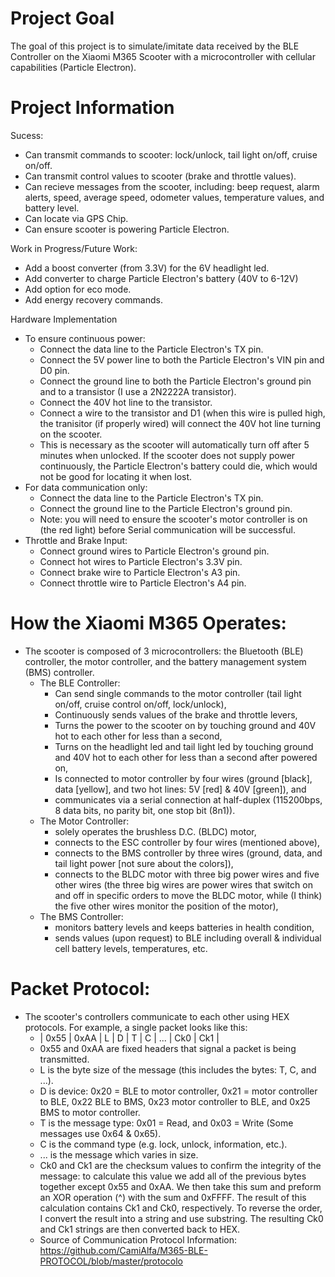 # Project Goal
The goal of this project is to simulate/imitate data received by the BLE Controller on the Xiaomi M365 Scooter with a microcontroller with cellular capabilities (Particle Electron).

# Project Information

Sucess:
- Can transmit commands to scooter: lock/unlock, tail light on/off, cruise on/off.
- Can transmit control values to scooter (brake and throttle values).
- Can recieve messages from the scooter, including: beep request, alarm alerts, speed, average speed, odometer values, temperature values, and battery level.
- Can locate via GPS Chip.
- Can ensure scooter is powering Particle Electron.

Work in Progress/Future Work:
- Add a boost converter (from 3.3V) for the 6V headlight led.
- Add converter to charge Particle Electron's battery (40V to 6-12V)
- Add option for eco mode.
- Add energy recovery commands.

Hardware Implementation
- To ensure continuous power:
  - Connect the data line to the Particle Electron's TX pin.
  - Connect the 5V power line to both the Particle Electron's VIN pin and D0 pin.
  - Connect the ground line to both the Particle Electron's ground pin and to a transistor (I use a 2N2222A transistor).
  - Connect the 40V hot line to the transistor.
  - Connect a wire to the transistor and D1 (when this wire is pulled high, the tranisitor (if properly wired) will connect the 40V hot line turning on the scooter. 
  - This is necessary as the scooter will automatically turn off after 5 minutes when unlocked. If the scooter does not supply power continuously, the Particle Electron's battery could die, which would not be good for locating it when lost.
- For data communication only:
  - Connect the data line to the Particle Electron's TX pin.
  - Connect the ground line to the Particle Electron's ground pin.
  - Note: you will need to ensure the scooter's motor controller is on (the red light) before Serial communication will be successful.
- Throttle and Brake Input:
  - Connect ground wires to Particle Electron's ground pin.
  - Connect hot wires to Particle Electron's 3.3V pin.
  - Connect brake wire to Particle Electron's A3 pin.
  - Connect throttle wire to Particle Electron's A4 pin.

# How the Xiaomi M365 Operates:
- The scooter is composed of 3 microcontrollers: the Bluetooth (BLE) controller, the motor controller, and the battery management system (BMS) controller.
  - The BLE Controller:
    - Can send single commands to the motor controller (tail light on/off, cruise control on/off, lock/unlock),
    - Continuously sends values of the brake and throttle levers,
    - Turns the power to the scooter on by touching ground and 40V hot to each other for less than a second,
    - Turns on the headlight led and tail light led by touching ground and 40V hot to each other for less than a second after powered on,
    - Is connected to motor controller by four wires (ground [black], data [yellow], and two hot lines: 5V [red] & 40V [green]), and
    - communicates via a serial connection at half-duplex (115200bps, 8 data bits, no parity bit, one stop bit (8n1)).
  - The Motor Controller:
    - solely operates the brushless D.C. (BLDC) motor,
    - connects to the ESC controller by four wires (mentioned above),
    - connects to the BMS controller by three wires (ground, data, and tail light power [not sure about the colors]),
    - connects to the BLDC motor with three big power wires and five other wires (the three big wires are power wires that switch on and off in specific orders to move the BLDC motor, while (I think) the five other wires monitor the position of the motor),
  - The BMS Controller:
    - monitors battery levels and keeps batteries in health condition,
    - sends values (upon request) to BLE including overall & individual cell battery levels, temperatures, etc.
# Packet Protocol:
- The scooter's controllers communicate to each other using HEX protocols. For example, a single packet looks like this:
  - | 0x55 | 0xAA | L | D | T | C | ... | Ck0 | Ck1 |
  - 0x55 and 0xAA are fixed headers that signal a packet is being transmitted.
  - L is the byte size of the message (this includes the bytes: T, C, and ...).
  - D is device: 0x20 = BLE to motor controller, 0x21 = motor controller to BLE, 0x22 BLE to BMS, 0x23 motor controller to BLE, and 0x25 BMS to motor controller.
  - T is the message type: 0x01 = Read, and 0x03 = Write (Some messages use 0x64 & 0x65).
  - C is the command type (e.g. lock, unlock, information, etc.).
  - ... is the message which varies in size.
  - Ck0 and Ck1 are the checksum values to confirm the integrity of the message: to calculate this value we add all of the previous bytes together except 0x55 and 0xAA. We then take this sum and preform an XOR operation (^) with the sum and 0xFFFF. The result of this calculation contains Ck1 and Ck0, respectively. To reverse the order, I convert the result into a string and use substring. The resulting Ck0 and Ck1 strings are then converted back to HEX.
  - Source of Communication Protocol Information: https://github.com/CamiAlfa/M365-BLE-PROTOCOL/blob/master/protocolo
  

